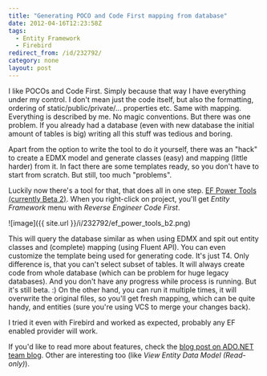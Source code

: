 ```yaml
---
title: "Generating POCO and Code First mapping from database"
date: 2012-04-16T12:23:58Z
tags:
  - Entity Framework
  - Firebird
redirect_from: /id/232792/
category: none
layout: post
---
```

I like POCOs and Code First. Simply because that way I have everything under my control. I don't mean just the code itself, but also the formatting, ordering of static/public/private/... properties etc. Same with mapping. Everything is described by me. No magic conventions. But there was one problem. If you already had a database (even with new database the initial amount of tables is big) writing all this stuff was tedious and boring.

Apart from the option to write the tool to do it yourself, there was an "hack" to create a EDMX model and generate classes (easy) and mapping (little harder) from it. In fact there are some templates ready, so you don't have to start from scratch. But still, too much "problems".

Luckily now there's a tool for that, that does all in one step. [EF Power Tools (currently Beta 2)][1]. When you right-click on project, you'll get _Entity Framework_ menu with _Reverse Engineer Code First_.

![image]({{ site.url }}/i/232792/ef_power_tools_b2.png)

This will query the database similar as when using EDMX and spit out entity classes and (complete) mapping (using Fluent API). You can even customize the template being used for generating code. It's just T4. Only difference is, that you can't select subset of tables. It will always create code from whole database (which can be problem for huge legacy databases). And you don't have any progress while process is running. But it's still beta. :) On the other hand, you can run it multiple times, it will overwrite the original files, so you'll get fresh mapping, which can be quite handy, and entities (sure you're using VCS to merge your changes back).

I tried it even with Firebird and worked as expected, probably any EF enabled provider will work.

If you'd like to read more about features, check the [blog post on ADO.NET team blog][2]. Other are interesting too (like _View Entity Data Model (Read-only)_).

[1]: http://visualstudiogallery.msdn.microsoft.com/72a60b14-1581-4b9b-89f2-846072eff19d
[2]: http://blogs.msdn.com/b/adonet/archive/2012/04/09/ef-power-tools-beta-2-available.aspx
